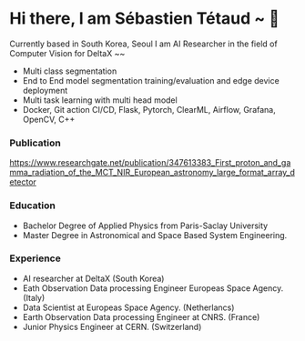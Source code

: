 # Hi there, I am Sébastien Tétaud  ~ 👋

Currently based in South Korea, Seoul I am AI Researcher in the field of Computer Vision for DeltaX ~~
- Multi class segmentation
- End to End model segmentation training/evaluation and edge device deployment
- Multi task learning with multi head model
- Docker, Git action CI/CD, Flask, Pytorch, ClearML, Airflow, Grafana, OpenCV, C++
### Publication 

https://www.researchgate.net/publication/347613383_First_proton_and_gamma_radiation_of_the_MCT_NIR_European_astronomy_large_format_array_detector

### Education 
 - Bachelor Degree of Applied Physics from Paris-Saclay University
 - Master Degree in Astronomical and Space Based System Engineering.

### Experience
- AI researcher at DeltaX (South Korea)
- Eath Observation Data processing Engineer Europeas Space Agency. (Italy)
- Data Scientist at Europeas Space Agency. (Netherlancs)
- Earth Observation Data processing Engineer at CNRS. (France)
- Junior Physics Engineer at CERN.  (Switzerland)
  

